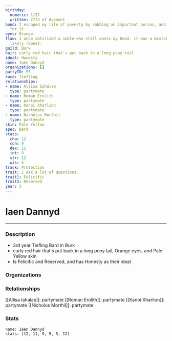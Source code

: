 ```yaml
---
birthday:
  numeric: 1/27
  written: 27th of Avanent
bond: I escaped my life of poverty by robbing an important person, and I'm wanted
  for it.
eyes: Orange
flaw: I once satirized a noble who still wants my head. It was a mistake that I will
  likely repeat.
guild: Burk
hair: curly red hair that's put back in a long pony tail
ideal: Honesty
name: Iaen Dannyd
organizations: []
partyID: 55
race: Tiefling
relationships:
- name: Allisa Iahalae
  type: partymate
- name: Roman Erolith
  type: partymate
- name: Kanoi Xharlion
  type: partymate
- name: Nicholus Morthil
  type: partymate
skin: Pale Yellow
spec: Bard
stats:
  cha: 12
  con: 9
  dex: 11
  int: 9
  str: 12
  wis: 5
track: Protection
trait: I ask a lot of questions.
trait1: Felicific
trait2: Reserved
year: 3
---
```

# Iaen Dannyd
---
### Description
- 3rd year Tiefling Bard in Burk
- curly red hair that's put back in a long pony tail, Orange eyes, and Pale Yellow skin
- Is Felicific and Reserved, and has Honesty as their ideal

### Organizations
### Relationships
[[Allisa Iahalae]]: partymate
[[Roman Erolith]]: partymate
[[Kanoi Xharlion]]: partymate
[[Nicholus Morthil]]: partymate
### Stats
```statblock
name: Iaen Dannyd
stats: [12, 11, 9, 9, 5, 12]
```